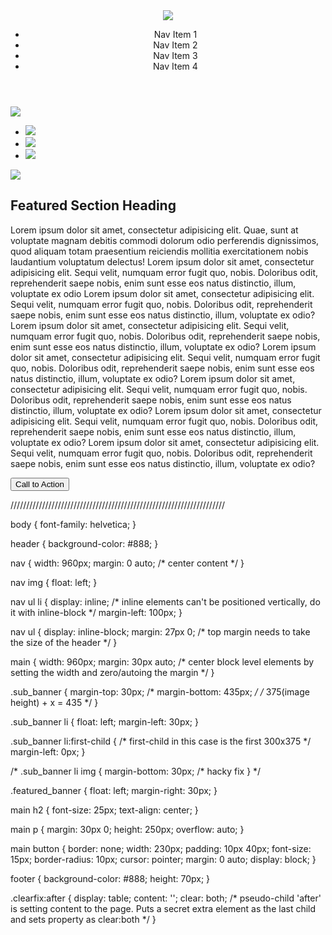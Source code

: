 <header>
  <nav>
    <img src="http://placehold.it/200x70">
    <ul>
      <li>Nav Item 1</li>
      <li>Nav Item 2</li>
      <li>Nav Item 3</li>
      <li>Nav Item 4</li>
    </ul>
  </nav>
</header>
<main>
  <img src="http://placehold.it/960x450">
  <ul class="sub_banner clearfix">
    <li><img src="http://placehold.it/300x375"></li>
    <li><img src="http://placehold.it/300x375"></li>
    <li><img src="http://placehold.it/300x375"></li>
  </ul>
  <div class="featured_banner">
     <img src="http://placehold.it/480x375">
  </div>
  <h2>Featured Section Heading</h2>
  <p>Lorem ipsum dolor sit amet, consectetur adipisicing elit. Quae, sunt at voluptate magnam debitis commodi dolorum odio perferendis dignissimos, quod aliquam totam praesentium reiciendis mollitia exercitationem nobis laudantium voluptatum delectus!
  Lorem ipsum dolor sit amet, consectetur adipisicing elit. Sequi velit, numquam error fugit quo, nobis. Doloribus odit, reprehenderit saepe nobis, enim sunt esse eos natus distinctio, illum, voluptate ex odio
    Lorem ipsum dolor sit amet, consectetur adipisicing elit. Sequi velit, numquam error fugit quo, nobis. Doloribus odit, reprehenderit saepe nobis, enim sunt esse eos natus distinctio, illum, voluptate ex odio?
  Lorem ipsum dolor sit amet, consectetur adipisicing elit. Sequi velit, numquam error fugit quo, nobis. Doloribus odit, reprehenderit saepe nobis, enim sunt esse eos natus distinctio, illum, voluptate ex odio?
  Lorem ipsum dolor sit amet, consectetur adipisicing elit. Sequi velit, numquam error fugit quo, nobis. Doloribus odit, reprehenderit saepe nobis, enim sunt esse eos natus distinctio, illum, voluptate ex odio?
  Lorem ipsum dolor sit amet, consectetur adipisicing elit. Sequi velit, numquam error fugit quo, nobis. Doloribus odit, reprehenderit saepe nobis, enim sunt esse eos natus distinctio, illum, voluptate ex odio?
  Lorem ipsum dolor sit amet, consectetur adipisicing elit. Sequi velit, numquam error fugit quo, nobis. Doloribus odit, reprehenderit saepe nobis, enim sunt esse eos natus distinctio, illum, voluptate ex odio?
  Lorem ipsum dolor sit amet, consectetur adipisicing elit. Sequi velit, numquam error fugit quo, nobis. Doloribus odit, reprehenderit saepe nobis, enim sunt esse eos natus distinctio, illum, voluptate ex odio?</p>
  <button>Call to Action</button>
</main>
<footer></footer>

////////////////////////////////////////////////////////////////////

body {
  font-family: helvetica;
}

header {
  background-color: #888;
}

nav {
  width: 960px;
  margin: 0 auto; /* center content */
}

nav img {
  float: left;
}

nav ul li {
  display: inline; /*   inline elements can't be positioned vertically, do it with inline-block */
  margin-left: 100px;
}

nav ul {
  display: inline-block;
  margin: 27px 0; /* top margin needs to take the size of the header   */
}

main {
  width: 960px;
  margin: 30px auto; /*   center block level elements by setting the width and zero/autoing the margin */
}

.sub_banner {
  margin-top: 30px;
/*   margin-bottom: 435px; */
/*   375(image height) + x = 435 */
}

.sub_banner li {
  float: left;
  margin-left: 30px;
}

.sub_banner li:first-child {
/*   first-child in this case is the first 300x375 */
  margin-left: 0px;
}

/* .sub_banner li img {
  margin-bottom: 30px;
/*   hacky fix
} */

.featured_banner {
  float: left;
  margin-right: 30px;
}

main h2 {
  font-size: 25px;
  text-align: center;
}

main p {
  margin: 30px 0;
  height: 250px;
  overflow: auto;
}

main button {
  border: none;
  width: 230px;
  padding: 10px 40px;
  font-size: 15px;
  border-radius: 10px;
  cursor: pointer;
  margin: 0 auto;
  display: block;
}

footer {
  background-color: #888;
  height: 70px;
}

.clearfix:after {
  display: table;
  content: '';
  clear: both;
/*   pseudo-child 'after' is setting content to the page. Puts a secret extra element as the last child and sets property as clear:both */
}
